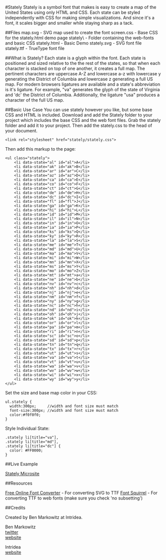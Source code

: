 #Stately
Stately is a symbol font that makes is easy to create a map of the United States using only HTML and CSS. Each state can be styled independently with CSS for making simple visualizations. And since it's a font, it scales bigger and smaller while staying sharp as a tack.

##Files
    map.svg      - SVG map used to create the font
    screen.css   - Base CSS for the stately.html demo page
    stately\     - Folder containing the web-fonts and basic CSS
    stately.html - Basic Demo
    stately.svg  - SVG font file
    stately.ttf  - TrueType font file
    

##What is Stately?
Each state is a glyph within the font. Each state is positioned and sized relative to the the rest of the states, so that when each character is stacked on top of one another, it creates a full map.
The pertinent characters are uppercase A-Z and lowercase a-z with lowercase y generating the District of Columbia and lowercase z generating a full US map.
For modern browsers ligatures are available and a state's abbreviation is it's ligature. For example, "va" generates the glyph of the state of Virginia and 'dc' the District of Columbia. Additionally, the ligature "usa" produces a character of the full US map.

##Basic Use Case
You can use stately however you like, but some base CSS and HTML is included. 
Download and add the Stately folder to your project which includes the base CSS and the web font files. Grab the stately folder and add it to your project. Then add the stately.css to the head of your document.

`<link rel="stylesheet" href="stately/stately.css">`

Then add this markup to the page:

    <ul class="stately"> 
        <li data-state="al" id="al">A</li>
        <li data-state="ak" id="ak">B</li>
        <li data-state="ar" id="ar">C</li>						
        <li data-state="az" id="az">D</li>
        <li data-state="ca" id="ca">E</li>
        <li data-state="co" id="co">F</li>
        <li data-state="ct" id="ct">G</li>
        <li data-state="de" id="de">H</li>
        <li data-state="dc" id="dc">I</li>
        <li data-state="fl" id="fl">J</li>
        <li data-state="ga" id="ga">K</li>
        <li data-state="hi" id="hi">L</li>
        <li data-state="id" id="id">M</li>
        <li data-state="il" id="il">N</li>
        <li data-state="in" id="in">O</li>
        <li data-state="ia" id="ia">P</li>
        <li data-state="ks" id="ks">Q</li>
        <li data-state="ky" id="ky">R</li>
        <li data-state="la" id="la">S</li>
        <li data-state="me" id="me">T</li>
        <li data-state="md" id="md">U</li>
        <li data-state="ma" id="ma">V</li>
        <li data-state="mi" id="mi">W</li>
        <li data-state="mn" id="mn">X</li>
        <li data-state="ms" id="ms">Y</li>
        <li data-state="mo" id="mo">Z</li>
        <li data-state="mt" id="mt">a</li>
        <li data-state="ne" id="ne">b</li>
        <li data-state="nv" id="nv">c</li>
        <li data-state="nh" id="nh">d</li>
        <li data-state="nj" id="nj">e</li>
        <li data-state="nm" id="nm">f</li>
        <li data-state="ny" id="ny">g</li>
        <li data-state="nc" id="nc">h</li>
        <li data-state="nd" id="nd">i</li>
        <li data-state="oh" id="oh">j</li>			
        <li data-state="ok" id="ok">k</li>
        <li data-state="or" id="or">l</li>
        <li data-state="pa" id="pa">m</li>
        <li data-state="ri" id="ri">n</li>
        <li data-state="sc" id="sc">o</li>
        <li data-state="sd" id="sd">p</li>
        <li data-state="tn" id="tn">q</li>
        <li data-state="tx" id="tx">r</li>
        <li data-state="ut" id="ut">s</li>
        <li data-state="va" id="va">t</li>
        <li data-state="vt" id="vt">u</li>			
        <li data-state="wa" id="wa">v</li>
        <li data-state="wv" id="wv">w</li>
        <li data-state="wi" id="wi">x</li>
        <li data-state="wy" id="wy">y</li>
    </ul>
    
Set the size and base map color in your CSS:

    ul.stately {
      width:300px;     //width and font size must match 
  	  font-size:300px; //width and font size must match 
  	  color:#f0f0f0;
    }
    
Style Individual State:

    .stately li[title="va"],
    .stately li[title="md"],
    .stately li[title="dc"] { 
      color: #FF0000;
    }
    
##Live Example

[Stately Microsite](http://intridea.github.com/stately/)

##Resources

[Free Online Font Converter](http://www.freefontconverter.com) - For converting SVG to TTF
[Font Squirrel](http://www.fontsquirrel.com/fontface/generator) - For converting TTF to web fonts (make sure you check 'no subsetting')

##Credits

Created by Ben Markowitz at Intridea. 

Ben Markowitz  
[twitter](http://www.twitter.com/bpmarkowitz)  
[website](http://www.benmarkowitz.com)  

Intridea  
[website](http://www.intridea.com)  

